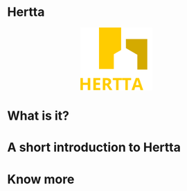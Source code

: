 # Hertta

<p align="center" width="100%">
    <img width="33%" src="assets/Hertta_logo.svg"> 
</p>

# What is it?

# A short introduction to Hertta

# Know more
